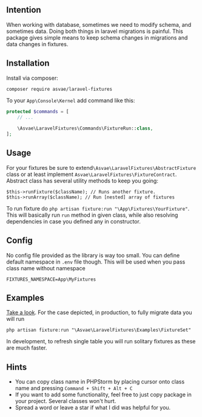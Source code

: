 ## Intention
When working with database, sometimes we need to modify schema, and sometimes data. Doing both things in laravel migrations is painful. This package gives simple means to keep schema changes in migrations and data changes in fixtures.

## Installation
Install via composer:
```
composer require asvae/laravel-fixtures
```

To your `App\Console\Kernel` add command like this:

```php
protected $commands = [
    // ...
    
    \Asvae\LaravelFixtures\Commands\FixtureRun::class,
];
```

## Usage
For your fixtures be sure to extend`\Asvae\LaravelFixtures\AbstractFixture` class or at least implement `Asvae\LaravelFixtures\FixtureContract`. Abstract class has several utility methods to keep you going:
```
$this->runFixture($className); // Runs another fixture.
$this->runArray($className); // Run [nested] array of fixtures
```
To run fixture do `php artisan fixture:run "\App\Fixtures\YourFixture"`. This will basically run `run` method in given class, while also resolving dependencies in case you defined any in constructor.



## Config
No config file provided as the library is way too small. You can define default namespace in `.env` file though. This will be used when you pass class name without namespace
```
FIXTURES_NAMESPACE=App\MyFixtures
```

## Examples
[Take a look](src/Examples). For the case depicted, in production, to fully migrate data you will run 
```
php artisan fixture:run "\Asvae\LaravelFixtures\Examples\FixtureSet"
```
In development, to refresh single table you will run solitary fixtures as these are much faster.

## Hints
* You can copy class name in PHPStorm by placing cursor onto class name and pressing `Command + Shift + Alt + C` 
* If you want to add some functionality, feel free to just copy package in your project. Several classes won't hurt.
* Spread a word or leave a star if what I did was helpful for you.